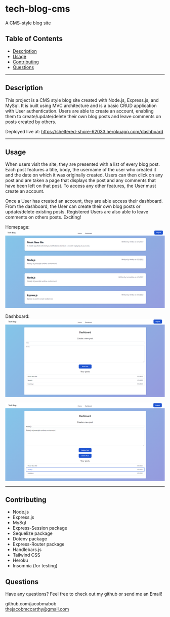 # tech-blog-cms
A CMS-style blog site 

 ## Table of Contents
  
  - [Description](#description)
  - [Usage](#usage)
  - [Contributing](#contributing)
  - [Questions](#questions)

  ---

  ## Description

  This project is a CMS style blog site created with Node.js, Express.js, and MySql. It is built using MVC architecture and is a basic CRUD application with User authentication. Users are able to create an account, enabling them to create/update/delete their own blog posts and leave comments on posts created by others. 

  Deployed live at: https://sheltered-shore-62033.herokuapp.com/dashboard



  ---

  ## Usage
   
   When users visit the site, they are presented with a list of every blog post. Each post features a title, body, the username of the user who created it and the date on which it was originally created. Users can then click on any post and are taken a page that displays the post and any comments that have been left on that post. To access any other features, the User must create an account.

   Once a User has created an account, they are able access their dashboard. From the dashboard, the User can create their own blog posts or update/delete existing posts. Registered Users are also able to leave comments on others posts. Exciting!


   Homepage:
  ![Screen shot of application](/assets/images/tech_blog_home.png)
  
  
   Dashboard:
  ![Screen shot of application](/assets/images/tech_blog_dashboard.png)


  ![Screen shot of application](/assets/images/tech_blog_update.png)

  ---

 ## Contributing
 - Node.js
 - Express.js
 - MySql
 - Express-Session package
 - Sequelize package
 - Dotenv package
 - Express-Router package 
 - Handlebars.js
 - Tailwind CSS
 - Heroku
 - Insomnia (for testing)
  

  ## Questions
  Have any questions? Feel free to check out my github or send me an Email!

  github.com/jacobmabob <br>
  thejacobmccarthy@gmail.com